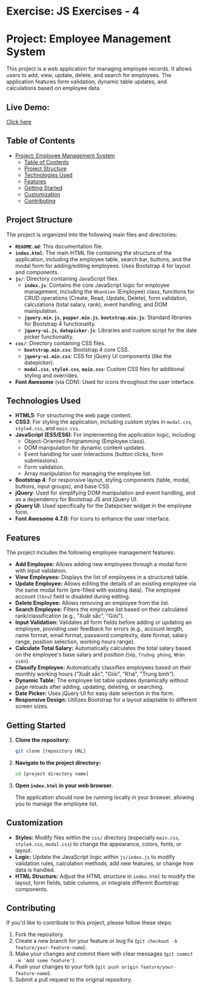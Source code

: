 # Exercise: JS Exercises - 4
# Project: Employee Management System

This project is a web application for managing employee records. It allows users to add, view, update, delete, and search for employees. The application features form validation, dynamic table updates, and calculations based on employee data.

## Live Demo:
[Click here](https://js-basic-qlnv.vercel.app/)

## Table of Contents

- [Project: Employee Management System](#project-employee-management-system)
  - [Table of Contents](#table-of-contents)
  - [Project Structure](#project-structure)
  - [Technologies Used](#technologies-used)
  - [Features](#features)
  - [Getting Started](#getting-started)
  - [Customization](#customization)
  - [Contributing](#contributing)

## Project Structure

The project is organized into the following main files and directories:

-   **`README.md`**: This documentation file.
-   **`index.html`**: The main HTML file containing the structure of the application, including the employee table, search bar, buttons, and the modal form for adding/editing employees. Uses Bootstrap 4 for layout and components.
-   **`js/`**: Directory containing JavaScript files.
    -   **`index.js`**: Contains the core JavaScript logic for employee management, including the `NhanVien` (Employee) class, functions for CRUD operations (Create, Read, Update, Delete), form validation, calculations (total salary, rank), event handling, and DOM manipulation.
    -   **`jquery.min.js`**, **`popper.min.js`**, **`bootstrap.min.js`**: Standard libraries for Bootstrap 4 functionality.
    -   **`jquery-ui.js`**, **`datepicker.js`**: Libraries and custom script for the date picker functionality.
-   **`css/`**: Directory containing CSS files.
    -   **`bootstrap.min.css`**: Bootstrap 4 core CSS.
    -   **`jquery-ui.min.css`**: CSS for jQuery UI components (like the datepicker).
    -   **`modal.css`**, **`style4.css`**, **`main.css`**: Custom CSS files for additional styling and overrides.
-   **Font Awesome** (via CDN): Used for icons throughout the user interface.

## Technologies Used

-   **HTML5**: For structuring the web page content.
-   **CSS3**: For styling the application, including custom styles in `modal.css`, `style4.css`, and `main.css`.
-   **JavaScript (ES5/ES6)**: For implementing the application logic, including:
    -   Object-Oriented Programming (Employee class).
    -   DOM manipulation for dynamic content updates.
    -   Event handling for user interactions (button clicks, form submissions).
    -   Form validation.
    -   Array manipulation for managing the employee list.
-   **Bootstrap 4**: For responsive layout, styling components (table, modal, buttons, input groups), and base CSS.
-   **jQuery**: Used for simplifying DOM manipulation and event handling, and as a dependency for Bootstrap JS and jQuery UI.
-   **jQuery UI**: Used specifically for the Datepicker widget in the employee form.
-   **Font Awesome 4.7.0**: For icons to enhance the user interface.

## Features

The project includes the following employee management features:

-   **Add Employee:** Allows adding new employees through a modal form with input validation.
-   **View Employees:** Displays the list of employees in a structured table.
-   **Update Employee:** Allows editing the details of an existing employee via the same modal form (pre-filled with existing data). The employee account (`tknv`) field is disabled during editing.
-   **Delete Employee:** Allows removing an employee from the list.
-   **Search Employee:** Filters the employee list based on their calculated rank/classification (e.g., "Xuất sắc", "Giỏi").
-   **Input Validation:** Validates all form fields before adding or updating an employee, providing user feedback for errors (e.g., account length, name format, email format, password complexity, date format, salary range, position selection, working hours range).
-   **Calculate Total Salary:** Automatically calculates the total salary based on the employee's base salary and position (`Sếp`, `Trưởng phòng`, `Nhân viên`).
-   **Classify Employee:** Automatically classifies employees based on their monthly working hours ("Xuất sắc", "Giỏi", "Khá", "Trung bình").
-   **Dynamic Table:** The employee list table updates dynamically without page reloads after adding, updating, deleting, or searching.
-   **Date Picker:** Uses jQuery UI for easy date selection in the form.
-   **Responsive Design:** Utilizes Bootstrap for a layout adaptable to different screen sizes.

## Getting Started

1.  **Clone the repository:**
    ```bash
    git clone [repository URL]
    ```
2.  **Navigate to the project directory:**
    ```bash
    cd [project directory name]
    ```
3.  **Open `index.html` in your web browser.**

    The application should now be running locally in your browser, allowing you to manage the employee list.

## Customization

-   **Styles:** Modify files within the `css/` directory (especially `main.css`, `style4.css`, `modal.css`) to change the appearance, colors, fonts, or layout.
-   **Logic:** Update the JavaScript logic within `js/index.js` to modify validation rules, calculation methods, add new features, or change how data is handled.
-   **HTML Structure:** Adjust the HTML structure in `index.html` to modify the layout, form fields, table columns, or integrate different Bootstrap components.

## Contributing

If you'd like to contribute to this project, please follow these steps:

1.  Fork the repository.
2.  Create a new branch for your feature or bug fix (`git checkout -b feature/your-feature-name`).
3.  Make your changes and commit them with clear messages (`git commit -m 'Add some feature'`).
4.  Push your changes to your fork (`git push origin feature/your-feature-name`).
5.  Submit a pull request to the original repository.
